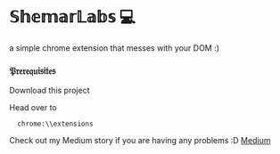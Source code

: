 # 𝕊𝕙𝕖𝕞𝕒𝕣𝕃𝕒𝕓𝕤 💻

a simple chrome extension that messes with your DOM :)


### 𝔓𝔯𝔢𝔯𝔢𝔮𝔲𝔦𝔰𝔦𝔱𝔢𝔰

Download this project

Head over to

```
  chrome:\\extensions
```

Check out my Medium story if you are having any problems :D [Medium](https://medium.com/@shemar/i-google-extensions-31c7e47f6ab1)
